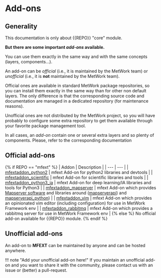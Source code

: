 # Add-ons

## Generality

This documentation is only about {{REPO}} "core" module.

**But there are some important *add-ons* available.**

You can use them exactly in the same way and with the same concepts (layers, components...).

An add-on can be *official* (i.e., it is maintained by the MetWork team) or *unofficial* (i.e., it is **not** maintained by the MetWork team).

Official ones are available in standard MetWork package repositories, so you can install them exactly
in the same way than for other non default layers. The only difference is that the corresponding source code and documentation are managed in a dedicated repository (for maintenance reasons).

Unofficial ones are not distributed by the MetWork project, so you will have probably to configure some extra repository to get them available through your favorite package management tool.

In all cases, an *add-on* contain one or several extra layers and so plenty of components. Please, refer to the corresponding documentation

## Official add-ons

{% if REPO == "mfext" %}
| Addon | Description |
| --- | --- |
| [mfextaddon_python2](https://github.com/metwork-framework/mfextaddon_python2) | mfext Add-on for python2 libraries and devtools |
| [mfextaddon_scientific](https://github.com/metwork-framework/mfextaddon_scientific) | mfext Add-on for scientific libraries and tools |
| [mfextaddon_python3_ia](https://github.com/metwork-framework/mfextaddon_python3_ia) | mfext Add-on for deep learning/IA libraries and tools for Python3 |
| [mfextaddon_mapserver](https://github.com/metwork-framework/mfextaddon_mapserver) | mfext Add-on which provides [Mapserver software](https://mapserver.org) and libraries around ([mapserverapi](https://github.com/metwork-framework/mapserverapi)) and [mapserverapi_python](https://github.com/metwork-framework/mapserverapi_python)) |
| [mfextaddon_vim](https://github.com/metwork-framework/mfextaddon_vim) | mfext Add-on which provides an opinionated vim editor (including configuration) for use in MetWork Framework env |
| [mfextaddon_rabbitmq](https://github.com/metwork-framework/mfextaddon_rabbitmq) | mfext Add-on which provides a rabbitmq server for use in MetWork Framework env |
{% else %}
No official add-on available for {{REPO}} module.
{% endif %}

## Unofficial add-ons

An add-on to **MFEXT** can be maintained by anyone and can be hosted anywhere.

!!! note "Add your unofficial add-on here!"
	If you maintain an unofficial add-on and you want to share it with the
    community, please contact us with an issue or (better) a pull-request.
